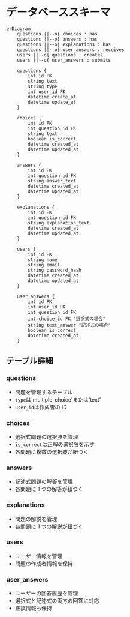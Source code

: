 # データベーススキーマ

```mermaid
erDiagram
    questions ||--o{ choices : has
    questions ||--o| answers : has
    questions ||--o| explanations : has
    questions ||--o{ user_answers : receives
    users ||--o{ questions : creates
    users ||--o{ user_answers : submits

    questions {
        int id PK
        string text
        string type
        int user_id FK
        datetime create_at
        datetime update_at
    }

    choices {
        int id PK
        int question_id FK
        string text
        boolean is_correct
        datetime created_at
        datetime updated_at
    }

    answers {
        int id PK
        int question_id FK
        string answer_text
        datetime created_at
        datetime updated_at
    }

    explanations {
        int id PK
        int question_id FK
        string explanation_text
        datetime created_at
        datetime updated_at
    }

    users {
        int id PK
        string name
        string email
        string password_hash
        datetime created_at
        datetime updated_at
    }

    user_answers {
        int id PK
        int user_id FK
        int question_id FK
        int choice_id FK "選択式の場合"
        string text_answer "記述式の場合"
        boolean is_correct
        datetime created_at
    }
```

## テーブル詳細

### questions

-   問題を管理するテーブル
-   `type`は'multiple_choice'または'text'
-   `user_id`は作成者の ID

### choices

-   選択式問題の選択肢を管理
-   `is_correct`は正解の選択肢を示す
-   各問題に複数の選択肢が紐づく

### answers

-   記述式問題の解答を管理
-   各問題に 1 つの解答が紐づく

### explanations

-   問題の解説を管理
-   各問題に 1 つの解説が紐づく

### users

-   ユーザー情報を管理
-   問題の作成者情報を保持

### user_answers

-   ユーザーの回答履歴を管理
-   選択式と記述式の両方の回答に対応
-   正誤情報も保持
